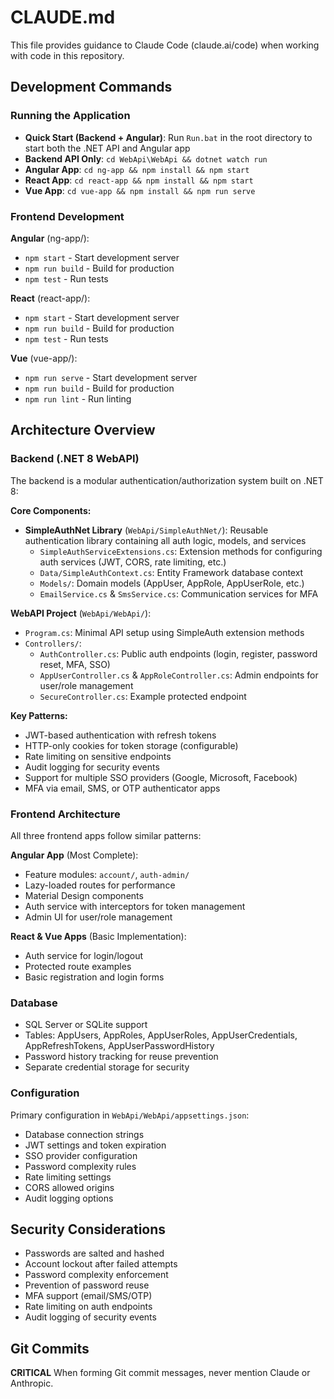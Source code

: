# CLAUDE.md

This file provides guidance to Claude Code (claude.ai/code) when working with code in this repository.

## Development Commands

### Running the Application

- **Quick Start (Backend + Angular)**: Run `Run.bat` in the root directory to start both the .NET API and Angular app
- **Backend API Only**: `cd WebApi\WebApi && dotnet watch run`
- **Angular App**: `cd ng-app && npm install && npm start`
- **React App**: `cd react-app && npm install && npm start`
- **Vue App**: `cd vue-app && npm install && npm run serve`

### Frontend Development

**Angular** (ng-app/):

- `npm start` - Start development server
- `npm run build` - Build for production
- `npm test` - Run tests

**React** (react-app/):

- `npm start` - Start development server
- `npm run build` - Build for production
- `npm test` - Run tests

**Vue** (vue-app/):

- `npm run serve` - Start development server
- `npm run build` - Build for production
- `npm run lint` - Run linting

## Architecture Overview

### Backend (.NET 8 WebAPI)

The backend is a modular authentication/authorization system built on .NET 8:

**Core Components:**

- **SimpleAuthNet Library** (`WebApi/SimpleAuthNet/`): Reusable authentication library containing all auth logic, models, and services
  - `SimpleAuthServiceExtensions.cs`: Extension methods for configuring auth services (JWT, CORS, rate limiting, etc.)
  - `Data/SimpleAuthContext.cs`: Entity Framework database context
  - `Models/`: Domain models (AppUser, AppRole, AppUserRole, etc.)
  - `EmailService.cs` & `SmsService.cs`: Communication services for MFA

**WebAPI Project** (`WebApi/WebApi/`):

- `Program.cs`: Minimal API setup using SimpleAuth extension methods
- `Controllers/`:
  - `AuthController.cs`: Public auth endpoints (login, register, password reset, MFA, SSO)
  - `AppUserController.cs` & `AppRoleController.cs`: Admin endpoints for user/role management
  - `SecureController.cs`: Example protected endpoint

**Key Patterns:**

- JWT-based authentication with refresh tokens
- HTTP-only cookies for token storage (configurable)
- Rate limiting on sensitive endpoints
- Audit logging for security events
- Support for multiple SSO providers (Google, Microsoft, Facebook)
- MFA via email, SMS, or OTP authenticator apps

### Frontend Architecture

All three frontend apps follow similar patterns:

**Angular App** (Most Complete):

- Feature modules: `account/`, `auth-admin/`
- Lazy-loaded routes for performance
- Material Design components
- Auth service with interceptors for token management
- Admin UI for user/role management

**React & Vue Apps** (Basic Implementation):

- Auth service for login/logout
- Protected route examples
- Basic registration and login forms

### Database

- SQL Server or SQLite support
- Tables: AppUsers, AppRoles, AppUserRoles, AppUserCredentials, AppRefreshTokens, AppUserPasswordHistory
- Password history tracking for reuse prevention
- Separate credential storage for security

### Configuration

Primary configuration in `WebApi/WebApi/appsettings.json`:

- Database connection strings
- JWT settings and token expiration
- SSO provider configuration
- Password complexity rules
- Rate limiting settings
- CORS allowed origins
- Audit logging options

## Security Considerations

- Passwords are salted and hashed
- Account lockout after failed attempts
- Password complexity enforcement
- Prevention of password reuse
- MFA support (email/SMS/OTP)
- Rate limiting on auth endpoints
- Audit logging of security events

## Git Commits

**CRITICAL** When forming Git commit messages, never mention Claude or Anthropic.
